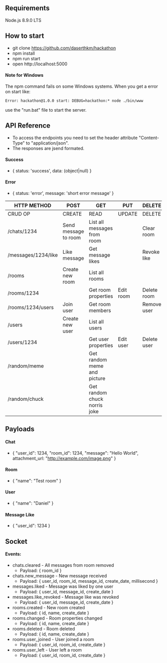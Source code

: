 ## Requirements

Node.js 8.9.0 LTS

## How to start

* git clone https://github.com/daserthkm/hackathon
* npm install
* npm run start
* open http://localhost:5000

#### Note for Windows

The npm command fails on some Windows systems.
When you get a error on start like: 

`Error: hackathon@1.0.0 start: DEBUG=hackathon:* node ./bin/www`

use the "run.bat" file to start the server.

## API Reference

* To access the endpoints you need to set the header attribute "Content-Type" to "application/json".
* The responses are jsend formated.

#### Success 
* { status: 'success', data: (object|null) }

#### Error 
* { status: 'error', message: 'short error message' }


| HTTP METHOD            | POST                 | GET                             | PUT               | DELETE                |
| ---------------------- | -------------------- | ------------------------------- | ----------------- | --------------------- |
| CRUD OP                | CREATE               | READ                            | UPDATE            | DELETE                |
| /chats/1234            | Send message to room | List all messages from room     |                   | Clear room            |
| /messages/1234/like    | Like message         | Get message likes               |                   | Revoke like           |
| /rooms                 | Create new room      | List all rooms                  |                   |                       |
| /rooms/1234            |                      | Get room properties             | Edit room         | Delete room           | /rooms/1234/users/1234
| /rooms/1234/users      | Join user            | Get room members                |                   | Remove user           | /rooms/1234/users/1234
| /users                 | Create new user      | List all users                  |                   |                       |
| /users/1234            |                      | Get user properties             | Edit user         | Delete user           |
| /random/meme           |                      | Get random meme and picture     |                   |                       |
| /random/chuck          |                      | Get random chuck norris joke    |                   |                       |

## Payloads

#### Chat 
* { "user_id": 1234, "room_id": 1234, "message": "Hello World", attachment_url: "http://example.com/image.png" }
  
#### Room 
* { "name": "Test room" }

#### User 
* { "name": "Daniel" }

#### Message Like 
* { "user_id": 1234 }

## Socket

#### Events:

* chats.cleared - All messages from room removed
  * Payload: { room_id }
* chats.new_message - New message received
  * Payload: { user_id, room_id, message_id, create_date, millisecond }
* messages.liked - Message was liked by one user
  * Payload: { user_id, message_id, create_date }  
* messages.like_revoked - Message like was revoked
  * Payload: { user_id, message_id, create_date }
* rooms.created - New room created
  * Payload: { id, name, create_date }
* rooms.changed - Room properties changed
  * Payload: { id, name, create_date }
* rooms.deleted - Room deleted
  * Payload: { id, name, create_date }
* rooms.user_joined - User joined a room
  * Payload: { user_id, room_id, create_date }
* rooms.user_left - User left a room
  * Payload: { user_id, room_id, create_date }
